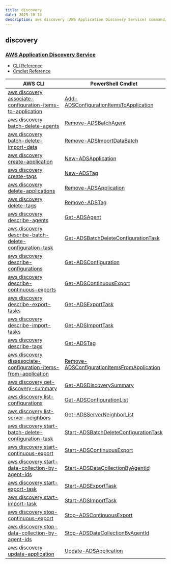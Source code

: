 ```yaml
---
title: discovery
date: 2025-10-18
description: aws discovery (AWS Application Discovery Service) command/cmdlet list.
---
```


## discovery

### [AWS Application Discovery Service](https://aws.amazon.com/application-discovery/)

* [CLI Reference](https://awscli.amazonaws.com/v2/documentation/api/latest/reference/discovery/index.html)
* [Cmdlet Reference](https://docs.aws.amazon.com/powershell/latest/reference/items/Application_Discovery_Service_cmdlets.html)

|AWS CLI|PowerShell Cmdlet|
|----|----|
|[aws discovery associate-configuration-items-to-application](https://awscli.amazonaws.com/v2/documentation/api/latest/reference/discovery/associate-configuration-items-to-application.html)|[Add-ADSConfigurationItemsToApplication](https://docs.aws.amazon.com/powershell/latest/reference/items/Add-ADSConfigurationItemsToApplication.html)|
|[aws discovery batch-delete-agents](https://awscli.amazonaws.com/v2/documentation/api/latest/reference/discovery/batch-delete-agents.html)|[Remove-ADSBatchAgent](https://docs.aws.amazon.com/powershell/latest/reference/items/Remove-ADSBatchAgent.html)|
|[aws discovery batch-delete-import-data](https://awscli.amazonaws.com/v2/documentation/api/latest/reference/discovery/batch-delete-import-data.html)|[Remove-ADSImportDataBatch](https://docs.aws.amazon.com/powershell/latest/reference/items/Remove-ADSImportDataBatch.html)|
|[aws discovery create-application](https://awscli.amazonaws.com/v2/documentation/api/latest/reference/discovery/create-application.html)|[New-ADSApplication](https://docs.aws.amazon.com/powershell/latest/reference/items/New-ADSApplication.html)|
|[aws discovery create-tags](https://awscli.amazonaws.com/v2/documentation/api/latest/reference/discovery/create-tags.html)|[New-ADSTag](https://docs.aws.amazon.com/powershell/latest/reference/items/New-ADSTag.html)|
|[aws discovery delete-applications](https://awscli.amazonaws.com/v2/documentation/api/latest/reference/discovery/delete-applications.html)|[Remove-ADSApplication](https://docs.aws.amazon.com/powershell/latest/reference/items/Remove-ADSApplication.html)|
|[aws discovery delete-tags](https://awscli.amazonaws.com/v2/documentation/api/latest/reference/discovery/delete-tags.html)|[Remove-ADSTag](https://docs.aws.amazon.com/powershell/latest/reference/items/Remove-ADSTag.html)|
|[aws discovery describe-agents](https://awscli.amazonaws.com/v2/documentation/api/latest/reference/discovery/describe-agents.html)|[Get-ADSAgent](https://docs.aws.amazon.com/powershell/latest/reference/items/Get-ADSAgent.html)|
|[aws discovery describe-batch-delete-configuration-task](https://awscli.amazonaws.com/v2/documentation/api/latest/reference/discovery/describe-batch-delete-configuration-task.html)|[Get-ADSBatchDeleteConfigurationTask](https://docs.aws.amazon.com/powershell/latest/reference/items/Get-ADSBatchDeleteConfigurationTask.html)|
|[aws discovery describe-configurations](https://awscli.amazonaws.com/v2/documentation/api/latest/reference/discovery/describe-configurations.html)|[Get-ADSConfiguration](https://docs.aws.amazon.com/powershell/latest/reference/items/Get-ADSConfiguration.html)|
|[aws discovery describe-continuous-exports](https://awscli.amazonaws.com/v2/documentation/api/latest/reference/discovery/describe-continuous-exports.html)|[Get-ADSContinuousExport](https://docs.aws.amazon.com/powershell/latest/reference/items/Get-ADSContinuousExport.html)|
|[aws discovery describe-export-tasks](https://awscli.amazonaws.com/v2/documentation/api/latest/reference/discovery/describe-export-tasks.html)|[Get-ADSExportTask](https://docs.aws.amazon.com/powershell/latest/reference/items/Get-ADSExportTask.html)|
|[aws discovery describe-import-tasks](https://awscli.amazonaws.com/v2/documentation/api/latest/reference/discovery/describe-import-tasks.html)|[Get-ADSImportTask](https://docs.aws.amazon.com/powershell/latest/reference/items/Get-ADSImportTask.html)|
|[aws discovery describe-tags](https://awscli.amazonaws.com/v2/documentation/api/latest/reference/discovery/describe-tags.html)|[Get-ADSTag](https://docs.aws.amazon.com/powershell/latest/reference/items/Get-ADSTag.html)|
|[aws discovery disassociate-configuration-items-from-application](https://awscli.amazonaws.com/v2/documentation/api/latest/reference/discovery/disassociate-configuration-items-from-application.html)|[Remove-ADSConfigurationItemsFromApplication](https://docs.aws.amazon.com/powershell/latest/reference/items/Remove-ADSConfigurationItemsFromApplication.html)|
|[aws discovery get-discovery-summary](https://awscli.amazonaws.com/v2/documentation/api/latest/reference/discovery/get-discovery-summary.html)|[Get-ADSDiscoverySummary](https://docs.aws.amazon.com/powershell/latest/reference/items/Get-ADSDiscoverySummary.html)|
|[aws discovery list-configurations](https://awscli.amazonaws.com/v2/documentation/api/latest/reference/discovery/list-configurations.html)|[Get-ADSConfigurationList](https://docs.aws.amazon.com/powershell/latest/reference/items/Get-ADSConfigurationList.html)|
|[aws discovery list-server-neighbors](https://awscli.amazonaws.com/v2/documentation/api/latest/reference/discovery/list-server-neighbors.html)|[Get-ADSServerNeighborList](https://docs.aws.amazon.com/powershell/latest/reference/items/Get-ADSServerNeighborList.html)|
|[aws discovery start-batch-delete-configuration-task](https://awscli.amazonaws.com/v2/documentation/api/latest/reference/discovery/start-batch-delete-configuration-task.html)|[Start-ADSBatchDeleteConfigurationTask](https://docs.aws.amazon.com/powershell/latest/reference/items/Start-ADSBatchDeleteConfigurationTask.html)|
|[aws discovery start-continuous-export](https://awscli.amazonaws.com/v2/documentation/api/latest/reference/discovery/start-continuous-export.html)|[Start-ADSContinuousExport](https://docs.aws.amazon.com/powershell/latest/reference/items/Start-ADSContinuousExport.html)|
|[aws discovery start-data-collection-by-agent-ids](https://awscli.amazonaws.com/v2/documentation/api/latest/reference/discovery/start-data-collection-by-agent-ids.html)|[Start-ADSDataCollectionByAgentId](https://docs.aws.amazon.com/powershell/latest/reference/items/Start-ADSDataCollectionByAgentId.html)|
|[aws discovery start-export-task](https://awscli.amazonaws.com/v2/documentation/api/latest/reference/discovery/start-export-task.html)|[Start-ADSExportTask](https://docs.aws.amazon.com/powershell/latest/reference/items/Start-ADSExportTask.html)|
|[aws discovery start-import-task](https://awscli.amazonaws.com/v2/documentation/api/latest/reference/discovery/start-import-task.html)|[Start-ADSImportTask](https://docs.aws.amazon.com/powershell/latest/reference/items/Start-ADSImportTask.html)|
|[aws discovery stop-continuous-export](https://awscli.amazonaws.com/v2/documentation/api/latest/reference/discovery/stop-continuous-export.html)|[Stop-ADSContinuousExport](https://docs.aws.amazon.com/powershell/latest/reference/items/Stop-ADSContinuousExport.html)|
|[aws discovery stop-data-collection-by-agent-ids](https://awscli.amazonaws.com/v2/documentation/api/latest/reference/discovery/stop-data-collection-by-agent-ids.html)|[Stop-ADSDataCollectionByAgentId](https://docs.aws.amazon.com/powershell/latest/reference/items/Stop-ADSDataCollectionByAgentId.html)|
|[aws discovery update-application](https://awscli.amazonaws.com/v2/documentation/api/latest/reference/discovery/update-application.html)|[Update-ADSApplication](https://docs.aws.amazon.com/powershell/latest/reference/items/Update-ADSApplication.html)|

